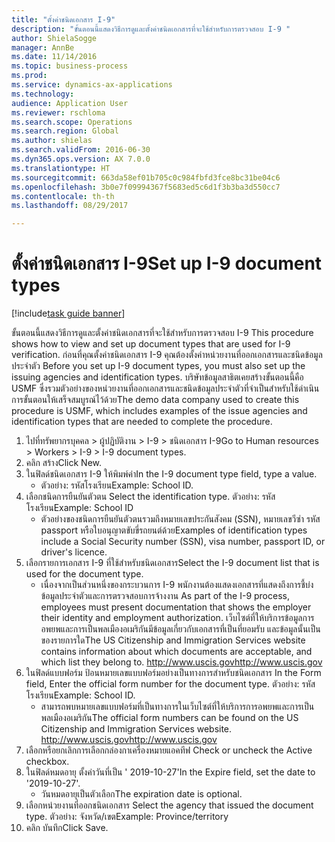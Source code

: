 ```yaml
--- 
title: "ตั้งค่าชนิดเอกสาร I-9"
description: "ขั้นตอนนี้แสดงวิธีการดูและตั้งค่าชนิดเอกสารที่จะใช้สำหรับการตรวจสอบ I-9 "
author: ShielaSogge
manager: AnnBe
ms.date: 11/14/2016
ms.topic: business-process
ms.prod: 
ms.service: dynamics-ax-applications
ms.technology: 
audience: Application User
ms.reviewer: rschloma
ms.search.scope: Operations
ms.search.region: Global
ms.author: shielas
ms.search.validFrom: 2016-06-30
ms.dyn365.ops.version: AX 7.0.0
ms.translationtype: HT
ms.sourcegitcommit: 663da58ef01b705c0c984fbfd3fce8bc31be04c6
ms.openlocfilehash: 3b0e7f09994367f5683ed5c6d1f3b3ba3d550cc7
ms.contentlocale: th-th
ms.lasthandoff: 08/29/2017

---
```

# <a name="set-up-i-9-document-types"></a><span data-ttu-id="cb6f7-103">ตั้งค่าชนิดเอกสาร I-9</span><span class="sxs-lookup"><span data-stu-id="cb6f7-103">Set up I-9 document types</span></span>

[!include[task guide banner](../../../includes/task-guide-banner.md)]

<span data-ttu-id="cb6f7-104">ขั้นตอนนี้แสดงวิธีการดูและตั้งค่าชนิดเอกสารที่จะใช้สำหรับการตรวจสอบ I-9 </span><span class="sxs-lookup"><span data-stu-id="cb6f7-104">This procedure shows how to view and set up document types that are used for I-9 verification.</span></span> <span data-ttu-id="cb6f7-105">ก่อนที่คุณตั้งค่าชนิดเอกสาร I-9 คุณต้องตั้งค่าหน่วยงานที่ออกเอกสารและชนิดข้อมูลประจำตัว </span><span class="sxs-lookup"><span data-stu-id="cb6f7-105">Before you set up I-9 document types, you must also set up the issuing agencies and identification types.</span></span> <span data-ttu-id="cb6f7-106">บริษัทข้อมูลสาธิตเคยสร้างขั้นตอนนี้คือ USMF ซึ่งรวมตัวอย่างของหน่วยงานที่ออกเอกสารและชนิดข้อมูลประจำตัวที่จำเป็นสำหรับใช้ดำเนินการขั้นตอนให้เสร็จสมบูรณ์ไว้ด้วย</span><span class="sxs-lookup"><span data-stu-id="cb6f7-106">The demo data company used to create this procedure is USMF, which includes examples of the issue agencies and identification types that are needed to complete the procedure.</span></span>

1. <span data-ttu-id="cb6f7-107">ไปที่ทรัพยากรบุคคล > ผู้ปฏิบัติงาน > I-9 > ชนิดเอกสาร I-9</span><span class="sxs-lookup"><span data-stu-id="cb6f7-107">Go to Human resources > Workers > I-9 > I-9 document types.</span></span>
2. <span data-ttu-id="cb6f7-108">คลิก สร้าง</span><span class="sxs-lookup"><span data-stu-id="cb6f7-108">Click New.</span></span>
3. <span data-ttu-id="cb6f7-109">ในฟิลด์ชนิดเอกสาร I-9 ให้พิมพ์ค่า</span><span class="sxs-lookup"><span data-stu-id="cb6f7-109">In the I-9 document type field, type a value.</span></span>
    * <span data-ttu-id="cb6f7-110">ตัวอย่าง: รหัสโรงเรียน</span><span class="sxs-lookup"><span data-stu-id="cb6f7-110">Example: School ID.</span></span>  
4. <span data-ttu-id="cb6f7-111">เลือกชนิดการยืนยันตัวตน </span><span class="sxs-lookup"><span data-stu-id="cb6f7-111">Select the identification type.</span></span>  <span data-ttu-id="cb6f7-112">ตัวอย่าง: รหัสโรงเรียน</span><span class="sxs-lookup"><span data-stu-id="cb6f7-112">Example:  School ID</span></span>
    * <span data-ttu-id="cb6f7-113">ตัวอย่างของชนิดการยืนยันตัวตนรวมถึงหมายเลขประกันสังคม (SSN), หมายเลขวีซ่า รหัส passport หรือใบอนุญาตขับขี่รถยนต์ด้วย</span><span class="sxs-lookup"><span data-stu-id="cb6f7-113">Examples of identification types include a Social Security number (SSN), visa number, passport ID, or driver's licence.</span></span>  
5. <span data-ttu-id="cb6f7-114">เลือกรายการเอกสาร I-9 ที่ใช้สำหรับชนิดเอกสาร</span><span class="sxs-lookup"><span data-stu-id="cb6f7-114">Select the I-9 document list that is used for the document type.</span></span>
    * <span data-ttu-id="cb6f7-115">เนื่องจากเป็นส่วนหนึ่งของกระบวนการ I-9 พนักงานต้องแสดงเอกสารที่แสดงถึงการชี้บ่งข้อมูลประจำตัวและการตรวจสอบการจ้างงาน </span><span class="sxs-lookup"><span data-stu-id="cb6f7-115">As part of the I-9 process, employees must present documentation that shows the employer their identity and employment authorization.</span></span> <span data-ttu-id="cb6f7-116">เว็บไซต์ที่ให้บริการข้อมูลการอพยพและการเป็นพลเมืองอเมริกันมีข้อมูลเกี่ยวกับเอกสารที่เป็นที่ยอมรับ และข้อมูลนั้นเป็นของรายการใด</span><span class="sxs-lookup"><span data-stu-id="cb6f7-116">The US Citizenship and Immigration Services website contains information about which documents are acceptable, and which list they belong to.</span></span>  <span data-ttu-id="cb6f7-117">http://www.uscis.gov</span><span class="sxs-lookup"><span data-stu-id="cb6f7-117">http://www.uscis.gov</span></span>  
6. <span data-ttu-id="cb6f7-118">ในฟิลด์แบบฟอร์ม ป้อนหมายเลขแบบฟอร์มอย่างเป็นทางการสำหรับชนิดเอกสาร </span><span class="sxs-lookup"><span data-stu-id="cb6f7-118">In the Form field, Enter the official form number for the document type.</span></span> <span data-ttu-id="cb6f7-119">ตัวอย่าง: รหัสโรงเรียน</span><span class="sxs-lookup"><span data-stu-id="cb6f7-119">Example: School ID.</span></span>
    * <span data-ttu-id="cb6f7-120">สามารถพบหมายเลขแบบฟอร์มที่เป็นทางการในเว็บไซต์ที่ให้บริการการอพยพและการเป็นพลเมืองอเมริกัน</span><span class="sxs-lookup"><span data-stu-id="cb6f7-120">The official form numbers can be found on the US Citizenship and Immigration Services website.</span></span>  <span data-ttu-id="cb6f7-121">http://www.uscis.gov</span><span class="sxs-lookup"><span data-stu-id="cb6f7-121">http://www.uscis.gov</span></span>  
7. <span data-ttu-id="cb6f7-122">เลือกหรือยกเลิกการเลือกกล่องกาเครื่องหมายแอคทีฟ </span><span class="sxs-lookup"><span data-stu-id="cb6f7-122">Check or uncheck the Active checkbox.</span></span>
8. <span data-ttu-id="cb6f7-123">ในฟิลด์หมดอายุ ตั้งค่าวันที่เป็น ' 2019-10-27'</span><span class="sxs-lookup"><span data-stu-id="cb6f7-123">In the Expire field, set the date to '2019-10-27'.</span></span>
    * <span data-ttu-id="cb6f7-124">วันหมดอายุเป็นตัวเลือก</span><span class="sxs-lookup"><span data-stu-id="cb6f7-124">The expiration date is optional.</span></span>  
9. <span data-ttu-id="cb6f7-125">เลือกหน่วยงานที่ออกชนิดเอกสาร </span><span class="sxs-lookup"><span data-stu-id="cb6f7-125">Select the agency that issued the document type.</span></span> <span data-ttu-id="cb6f7-126">ตัวอย่าง: จังหวัด/เขต</span><span class="sxs-lookup"><span data-stu-id="cb6f7-126">Example: Province/territory</span></span>
10. <span data-ttu-id="cb6f7-127">คลิก บันทึก</span><span class="sxs-lookup"><span data-stu-id="cb6f7-127">Click Save.</span></span>


